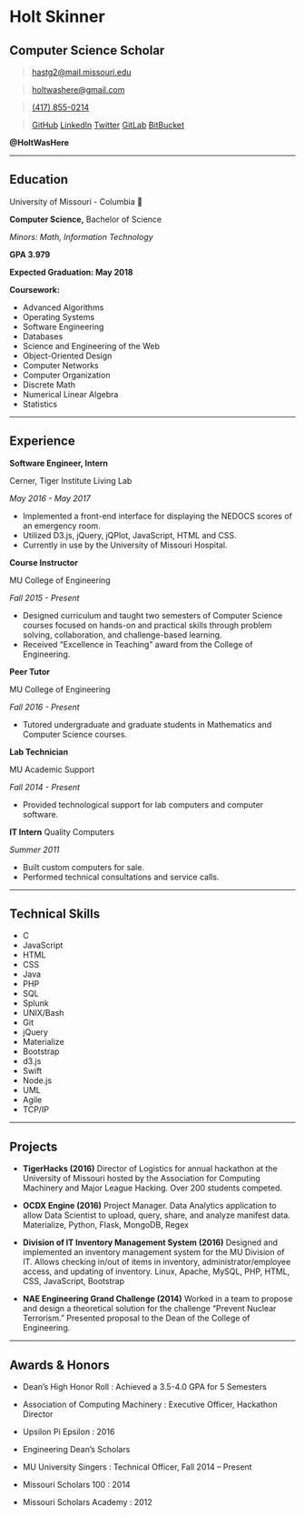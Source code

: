 # Holt Skinner
## Computer Science Scholar

> [hastg2@mail.missouri.edu](hastg2@mail.missouri.edu)

> [holtwashere@gmail.com](holtwashere@gmail.com)

> [(417) 855-0214](417-855-0214)

> [GitHub](https://github.com/HoltWasHere)
> [LinkedIn](https://linkedin.com/in/HoltWasHere)
> [Twitter](https://twitter.com/HoltWasHere)
> [GitLab](https://gitlab.com/holtwashere)
> [BitBucket](https://bitbucket.org/holtwashere)

**@HoltWasHere**


------

## Education

University of Missouri - Columbia :tiger:

**Computer Science,** Bachelor of Science

*Minors: Math, Information Technology*

**GPA 3.979**

**Expected Graduation: May 2018**

**Coursework:**
  * Advanced Algorithms
  * Operating Systems
  * Software Engineering
  * Databases
  * Science and Engineering of the Web
  * Object-Oriented Design
  * Computer Networks
  * Computer Organization
  * Discrete Math
  * Numerical Linear Algebra
  * Statistics

------

## Experience

**Software Engineer, Intern**

Cerner, Tiger Institute Living Lab

  *May 2016 - May 2017*
  - Implemented a front-end interface for displaying the NEDOCS scores of an emergency room.
  - Utilized D3.js, jQuery, jQPlot, JavaScript, HTML and CSS.
  - Currently in use by the University of Missouri Hospital.

**Course Instructor**

MU College of Engineering

  *Fall 2015 - Present*
  - Designed curriculum and taught two semesters of Computer Science courses focused on hands-on and practical skills through problem solving, collaboration, and challenge-based learning.
  - Received “Excellence in Teaching” award from the College of Engineering.

**Peer Tutor**

MU College of Engineering

  *Fall 2016 - Present*

  - Tutored undergraduate and graduate students in Mathematics and Computer Science courses.

**Lab Technician**

MU Academic Support

  *Fall 2014 - Present*
  - Provided technological support for lab computers and computer software.

**IT Intern**
 Quality Computers

  *Summer 2011*
  - Built custom computers for sale.
  - Performed technical consultations and service calls.

------

## Technical Skills

- C
- JavaScript
- HTML
- CSS
- Java
- PHP
- SQL
- Splunk
- UNIX/Bash
- Git
- jQuery
- Materialize
- Bootstrap
- d3.js
- Swift
- Node.js
- UML
- Agile
- TCP/IP

-------

## Projects

- **TigerHacks (2016)** Director of Logistics for annual hackathon at the University of Missouri hosted by the Association for Computing Machinery and Major League Hacking. Over 200 students competed.

- **OCDX Engine (2016)** Project Manager. Data Analytics application to allow Data Scientist to upload, query, share, and analyze manifest data. Materialize, Python, Flask, MongoDB, Regex

- **Division of IT Inventory Management System (2016)** Designed and implemented an inventory management system for the MU Division of IT. Allows checking in/out of items in inventory, administrator/employee access, and updating of inventory. Linux, Apache, MySQL, PHP, HTML, CSS, JavaScript, Bootstrap

- **NAE Engineering Grand Challenge (2014)** Worked in a team to propose and design a theoretical solution for the challenge “Prevent Nuclear Terrorism.” Presented proposal to the Dean of the College of Engineering.

-------

## Awards & Honors

- Dean’s High Honor Roll
  : Achieved a 3.5-4.0 GPA for 5 Semesters

- Association of Computing Machinery
  : Executive Officer, Hackathon Director

- Upsilon Pi Epsilon
  : 2016

- Engineering Dean’s Scholars

- MU University Singers
  : Technical Officer, Fall 2014 – Present

- Missouri Scholars 100
  : 2014

- Missouri Scholars Academy
  : 2012
